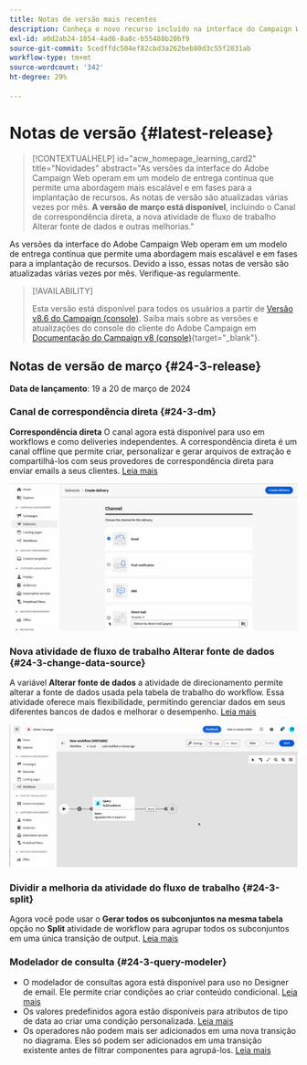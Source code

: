 ```yaml
---
title: Notas de versão mais recentes
description: Conheça o novo recurso incluído na interface do Campaign Web
exl-id: a0d2ab24-1854-4ad6-8a8c-b55488b20bf9
source-git-commit: 5cedffdc504ef82cbd3a262beb80d3c55f2831ab
workflow-type: tm+mt
source-wordcount: '342'
ht-degree: 29%

---
```


# Notas de versão {#latest-release}


>[!CONTEXTUALHELP]
>id="acw_homepage_learning_card2"
>title="Novidades"
>abstract="As versões da interface do Adobe Campaign Web operam em um modelo de entrega contínua que permite uma abordagem mais escalável e em fases para a implantação de recursos. As notas de versão são atualizadas várias vezes por mês. **A versão de março está disponível**, incluindo o Canal de correspondência direta, a nova atividade de fluxo de trabalho Alterar fonte de dados e outras melhorias."


<!--Last update: **March 19, 2024**-->

As versões da interface do Adobe Campaign Web operam em um modelo de entrega contínua que permite uma abordagem mais escalável e em fases para a implantação de recursos. Devido a isso, essas notas de versão são atualizadas várias vezes por mês. Verifique-as regularmente.

>[!AVAILABILITY]
>
>Esta versão está disponível para todos os usuários a partir de [Versão v8.6 do Campaign (console)](https://experienceleague.adobe.com/docs/campaign/campaign-v8/releases/release-notes.html?lang=pt-BR). Saiba mais sobre as versões e atualizações do console do cliente do Adobe Campaign em [Documentação do Campaign v8 (console)](https://experienceleague.adobe.com/docs/campaign/campaign-v8/releases/upgrades.html?lang=pt-BR){target="_blank"}.

## Notas de versão de março {#24-3-release}

**Data de lançamento**: 19 a 20 de março de 2024

### Canal de correspondência direta {#24-3-dm}

**Correspondência direta** O canal agora está disponível para uso em workflows e como deliveries independentes. A correspondência direta é um canal offline que permite criar, personalizar e gerar arquivos de extração e compartilhá-los com seus provedores de correspondência direta para enviar emails a seus clientes. [Leia mais](../direct-mail/gs-direct-mail.md)

![](../assets/do-not-localize/direct-mail.gif)

### Nova atividade de fluxo de trabalho Alterar fonte de dados {#24-3-change-data-source}

A variável **Alterar fonte de dados** a atividade de direcionamento permite alterar a fonte de dados usada pela tabela de trabalho do workflow. Essa atividade oferece mais flexibilidade, permitindo gerenciar dados em seus diferentes bancos de dados e melhorar o desempenho. [Leia mais](../workflows/activities/change-data-source.md)

![](../assets/do-not-localize/change-data-source.gif)

### Dividir a melhoria da atividade do fluxo de trabalho {#24-3-split}

Agora você pode usar o **Gerar todos os subconjuntos na mesma tabela** opção no **Split** atividade de workflow para agrupar todos os subconjuntos em uma única transição de output. [Leia mais](../workflows/activities/split.md)

### Modelador de consulta {#24-3-query-modeler}

* O modelador de consultas agora está disponível para uso no Designer de email. Ele permite criar condições ao criar conteúdo condicional. [Leia mais](../personalization/conditions.md)
* Os valores predefinidos agora estão disponíveis para atributos de tipo de data ao criar uma condição personalizada. [Leia mais](../query/build-query.md)
* Os operadores não podem mais ser adicionados em uma nova transição no diagrama. Eles só podem ser adicionados em uma transição existente antes de filtrar componentes para agrupá-los. [Leia mais](../query/build-query.md)
